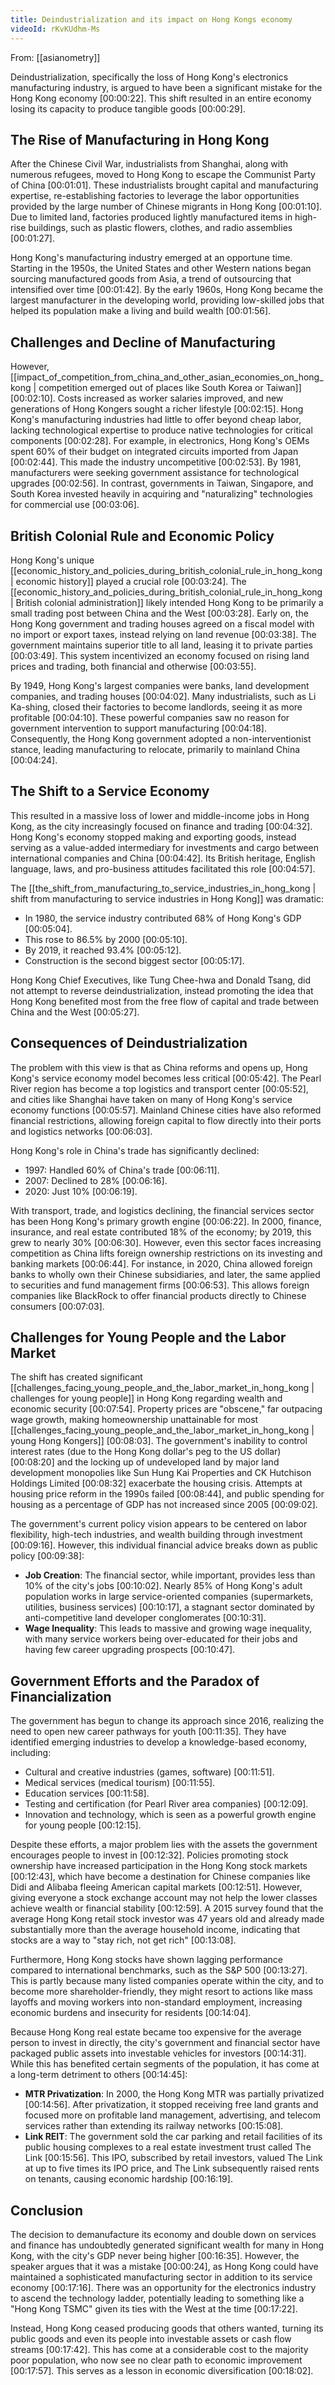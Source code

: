 ```yaml
---
title: Deindustrialization and its impact on Hong Kongs economy
videoId: rKvKUdhm-Ms
---
```


From: [[asianometry]] <br/> 

Deindustrialization, specifically the loss of Hong Kong's electronics manufacturing industry, is argued to have been a significant mistake for the Hong Kong economy [00:00:22]. This shift resulted in an entire economy losing its capacity to produce tangible goods [00:00:29].

## The Rise of Manufacturing in Hong Kong

After the Chinese Civil War, industrialists from Shanghai, along with numerous refugees, moved to Hong Kong to escape the Communist Party of China [00:01:01]. These industrialists brought capital and manufacturing expertise, re-establishing factories to leverage the labor opportunities provided by the large number of Chinese migrants in Hong Kong [00:01:10]. Due to limited land, factories produced lightly manufactured items in high-rise buildings, such as plastic flowers, clothes, and radio assemblies [00:01:27].

Hong Kong's manufacturing industry emerged at an opportune time. Starting in the 1950s, the United States and other Western nations began sourcing manufactured goods from Asia, a trend of outsourcing that intensified over time [00:01:42]. By the early 1960s, Hong Kong became the largest manufacturer in the developing world, providing low-skilled jobs that helped its population make a living and build wealth [00:01:56].

## Challenges and Decline of Manufacturing

However, [[impact_of_competition_from_china_and_other_asian_economies_on_hong_kong | competition emerged out of places like South Korea or Taiwan]] [00:02:10]. Costs increased as worker salaries improved, and new generations of Hong Kongers sought a richer lifestyle [00:02:15]. Hong Kong's manufacturing industries had little to offer beyond cheap labor, lacking technological expertise to produce native technologies for critical components [00:02:28]. For example, in electronics, Hong Kong's OEMs spent 60% of their budget on integrated circuits imported from Japan [00:02:44]. This made the industry uncompetitive [00:02:53]. By 1981, manufacturers were seeking government assistance for technological upgrades [00:02:56]. In contrast, governments in Taiwan, Singapore, and South Korea invested heavily in acquiring and "naturalizing" technologies for commercial use [00:03:06].

## British Colonial Rule and Economic Policy

Hong Kong's unique [[economic_history_and_policies_during_british_colonial_rule_in_hong_kong | economic history]] played a crucial role [00:03:24]. The [[economic_history_and_policies_during_british_colonial_rule_in_hong_kong | British colonial administration]] likely intended Hong Kong to be primarily a small trading post between China and the West [00:03:28]. Early on, the Hong Kong government and trading houses agreed on a fiscal model with no import or export taxes, instead relying on land revenue [00:03:38]. The government maintains superior title to all land, leasing it to private parties [00:03:49]. This system incentivized an economy focused on rising land prices and trading, both financial and otherwise [00:03:55].

By 1949, Hong Kong's largest companies were banks, land development companies, and trading houses [00:04:02]. Many industrialists, such as Li Ka-shing, closed their factories to become landlords, seeing it as more profitable [00:04:10]. These powerful companies saw no reason for government intervention to support manufacturing [00:04:18]. Consequently, the Hong Kong government adopted a non-interventionist stance, leading manufacturing to relocate, primarily to mainland China [00:04:24].

## The Shift to a Service Economy

This resulted in a massive loss of lower and middle-income jobs in Hong Kong, as the city increasingly focused on finance and trading [00:04:32]. Hong Kong's economy stopped making and exporting goods, instead serving as a value-added intermediary for investments and cargo between international companies and China [00:04:42]. Its British heritage, English language, laws, and pro-business attitudes facilitated this role [00:04:57].

The [[the_shift_from_manufacturing_to_service_industries_in_hong_kong | shift from manufacturing to service industries in Hong Kong]] was dramatic:
*   In 1980, the service industry contributed 68% of Hong Kong's GDP [00:05:04].
*   This rose to 86.5% by 2000 [00:05:10].
*   By 2019, it reached 93.4% [00:05:12].
*   Construction is the second biggest sector [00:05:17].

Hong Kong Chief Executives, like Tung Chee-hwa and Donald Tsang, did not attempt to reverse deindustrialization, instead promoting the idea that Hong Kong benefited most from the free flow of capital and trade between China and the West [00:05:27].

## Consequences of Deindustrialization

The problem with this view is that as China reforms and opens up, Hong Kong's service economy model becomes less critical [00:05:42]. The Pearl River region has become a top logistics and transport center [00:05:52], and cities like Shanghai have taken on many of Hong Kong's service economy functions [00:05:57]. Mainland Chinese cities have also reformed financial restrictions, allowing foreign capital to flow directly into their ports and logistics networks [00:06:03].

Hong Kong's role in China's trade has significantly declined:
*   1997: Handled 60% of China's trade [00:06:11].
*   2007: Declined to 28% [00:06:16].
*   2020: Just 10% [00:06:19].

With transport, trade, and logistics declining, the financial services sector has been Hong Kong's primary growth engine [00:06:22]. In 2000, finance, insurance, and real estate contributed 18% of the economy; by 2019, this grew to nearly 30% [00:06:30]. However, even this sector faces increasing competition as China lifts foreign ownership restrictions on its investing and banking markets [00:06:44]. For instance, in 2020, China allowed foreign banks to wholly own their Chinese subsidiaries, and later, the same applied to securities and fund management firms [00:06:53]. This allows foreign companies like BlackRock to offer financial products directly to Chinese consumers [00:07:03].

## Challenges for Young People and the Labor Market

The shift has created significant [[challenges_facing_young_people_and_the_labor_market_in_hong_kong | challenges for young people]] in Hong Kong regarding wealth and economic security [00:07:54]. Property prices are "obscene," far outpacing wage growth, making homeownership unattainable for most [[challenges_facing_young_people_and_the_labor_market_in_hong_kong | young Hong Kongers]] [00:08:03]. The government's inability to control interest rates (due to the Hong Kong dollar's peg to the US dollar) [00:08:20] and the locking up of undeveloped land by major land development monopolies like Sun Hung Kai Properties and CK Hutchison Holdings Limited [00:08:32] exacerbate the housing crisis. Attempts at housing price reform in the 1990s failed [00:08:44], and public spending for housing as a percentage of GDP has not increased since 2005 [00:09:02].

The government's current policy vision appears to be centered on labor flexibility, high-tech industries, and wealth building through investment [00:09:16]. However, this individual financial advice breaks down as public policy [00:09:38]:
*   **Job Creation**: The financial sector, while important, provides less than 10% of the city's jobs [00:10:02]. Nearly 85% of Hong Kong's adult population works in large service-oriented companies (supermarkets, utilities, business services) [00:10:17], a stagnant sector dominated by anti-competitive land developer conglomerates [00:10:31].
*   **Wage Inequality**: This leads to massive and growing wage inequality, with many service workers being over-educated for their jobs and having few career upgrading prospects [00:10:47].

## Government Efforts and the Paradox of Financialization

The government has begun to change its approach since 2016, realizing the need to open new career pathways for youth [00:11:35]. They have identified emerging industries to develop a knowledge-based economy, including:
*   Cultural and creative industries (games, software) [00:11:51].
*   Medical services (medical tourism) [00:11:55].
*   Education services [00:11:58].
*   Testing and certification (for Pearl River area companies) [00:12:09].
*   Innovation and technology, which is seen as a powerful growth engine for young people [00:12:15].

Despite these efforts, a major problem lies with the assets the government encourages people to invest in [00:12:32]. Policies promoting stock ownership have increased participation in the Hong Kong stock markets [00:12:43], which have become a destination for Chinese companies like Didi and Alibaba fleeing American capital markets [00:12:51]. However, giving everyone a stock exchange account may not help the lower classes achieve wealth or financial stability [00:12:59]. A 2015 survey found that the average Hong Kong retail stock investor was 47 years old and already made substantially more than the average household income, indicating that stocks are a way to "stay rich, not get rich" [00:13:08].

Furthermore, Hong Kong stocks have shown lagging performance compared to international benchmarks, such as the S&P 500 [00:13:27]. This is partly because many listed companies operate within the city, and to become more shareholder-friendly, they might resort to actions like mass layoffs and moving workers into non-standard employment, increasing economic burdens and insecurity for residents [00:14:04].

Because Hong Kong real estate became too expensive for the average person to invest in directly, the city's government and financial sector have packaged public assets into investable vehicles for investors [00:14:31]. While this has benefited certain segments of the population, it has come at a long-term detriment to others [00:14:45]:
*   **MTR Privatization**: In 2000, the Hong Kong MTR was partially privatized [00:14:56]. After privatization, it stopped receiving free land grants and focused more on profitable land management, advertising, and telecom services rather than extending its railway networks [00:15:08].
*   **Link REIT**: The government sold the car parking and retail facilities of its public housing complexes to a real estate investment trust called The Link [00:15:56]. This IPO, subscribed by retail investors, valued The Link at up to five times its IPO price, and The Link subsequently raised rents on tenants, causing economic hardship [00:16:19].

## Conclusion

The decision to demanufacture its economy and double down on services and finance has undoubtedly generated significant wealth for many in Hong Kong, with the city's GDP never being higher [00:16:35]. However, the speaker argues that it was a mistake [00:00:24], as Hong Kong could have maintained a sophisticated manufacturing sector in addition to its service economy [00:17:16]. There was an opportunity for the electronics industry to ascend the technology ladder, potentially leading to something like a "Hong Kong TSMC" given its ties with the West at the time [00:17:22].

Instead, Hong Kong ceased producing goods that others wanted, turning its public goods and even its people into investable assets or cash flow streams [00:17:42]. This has come at a considerable cost to the majority poor population, who now see no clear path to economic improvement [00:17:57]. This serves as a lesson in economic diversification [00:18:02].